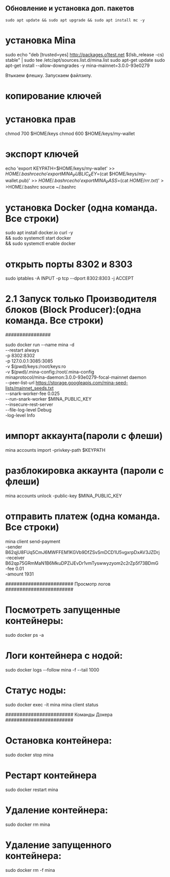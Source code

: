## Обновление и установка доп. пакетов
```
sudo apt update && sudo apt upgrade && sudo apt install mc -y
```

# установка Mina
sudo echo "deb [trusted=yes] http://packages.o1test.net $(lsb_release -cs) stable" | sudo tee /etc/apt/sources.list.d/mina.list
sudo apt-get update
sudo apt-get install --allow-downgrades -y mina-mainnet=3.0.0-93e0279


Втыкаем флешку. Запускаем файлзилу. 

# копирование ключей
# установка прав
chmod 700 $HOME/keys
chmod 600 $HOME/keys/my-wallet

# экспорт ключей
echo 'export KEYPATH=$HOME/keys/my-wallet' >> $HOME/.bashrc
echo 'export MINA_PUBLIC_KEY=$(cat $HOME/keys/my-wallet.pub)' >> $HOME/.bashrc
echo 'export MINA_PASS=$(cat $HOME/rrr.txt)' >>$HOME/.bashrc
source ~/.bashrc


# установка Docker (одна команда. Все строки)
sudo apt install docker.io curl -y \
&& sudo systemctl start docker \
&& sudo systemctl enable docker

# открыть порты 8302 и 8303
sudo iptables -A INPUT -p tcp --dport 8302:8303 -j ACCEPT


# 2.1 Запуск только Производителя блоков (Block Producer):(одна команда. Все строки)



################

sudo docker run --name mina -d \
--restart always \
-p 8302:8302 \
-p 127.0.0.1:3085:3085 \
-v $(pwd)/keys:/root/keys:ro \
-v $(pwd)/.mina-config:/root/.mina-config \
minaprotocol/mina-daemon:3.0.0-93e0279-focal-mainnet daemon \
--peer-list-url https://storage.googleapis.com/mina-seed-lists/mainnet_seeds.txt \
--snark-worker-fee 0.025 \
--run-snark-worker $MINA_PUBLIC_KEY \
--insecure-rest-server \
--file-log-level Debug \
-log-level Info


# импорт аккаунта(пароли с флеши)
mina accounts import -privkey-path $KEYPATH


# разблокировка аккаунта (пароли с флеши)
mina accounts unlock -public-key $MINA_PUBLIC_KEY


# отправить платеж (одна команда. Все строки)
mina client send-payment \
-sender B62qjU8FUq5CmJ6MWFFEM1KGVb9DfZSvSmDCD1U5vgxrpDxAV3JZDrj \
-receiver B62qp75GRmMaN1B6MkuDPZiJEvDr1vmTyswwyzyom2c2rZp5f73BDmG \
-fee 0.01 \
-amount 1931



######################## Просмотр логов ########################

# Посмотреть запущенные контейнеры:
sudo docker ps -a

# Логи контейнера с нодой:
sudo docker logs --follow mina -f --tail 1000

# Статус ноды:
sudo docker exec -it mina mina client status



######################## Команды Докера ########################

# Остановка контейнера:
sudo docker stop mina

# Рестарт контейнера
sudo docker restart mina

# Удаление контейнера:
sudo docker rm mina

# Удаление запущенного контейнера:
sudo docker rm -f mina
